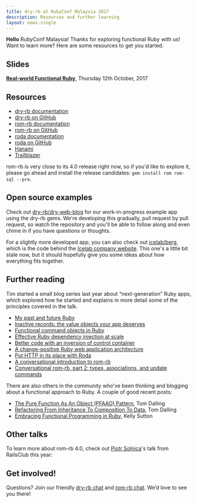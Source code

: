 ```yaml
---
title: dry-rb at RubyConf Malaysia 2017
description: Resources and further learning
layout: news-single
---
```


**Hello** RubyConf Malaysia! Thanks for exploring functional Ruby with us! Want to learn more? Here are some resources to get you started.

## Slides

**[Real-world Functional Ruby](https://speakerdeck.com/timriley/real-world-functional-ruby-1)**, Thursday 12th October, 2017

<script async class="speakerdeck-embed" data-id="56e0222d16f048a98045d8b690060111" data-ratio="1.77777777777778" src="//speakerdeck.com/assets/embed.js"></script>

## Resources

* [dry-rb documentation](http://dry-rb.org/)
* [dry-rb on GitHub](https://github.com/dry-rb)
* [rom-rb documentation](http://rom-rb.org/)
* [rom-rb on GitHub](https://github.com/rom-rb)
* [roda documentation](http://roda.jeremyevans.net)
* [roda on GitHub](https://github.com/jeremyevans/roda)
* [Hanami](http://hanamirb.org)
* [Trailblazer](http://trailblazer.to)

rom-rb is very close to its 4.0 release right now, so if you'd like to explore it, please go ahead and install the release candidates: `gem install rom rom-sql --pre`.

## Open source examples

Check out [dry-rb/dry-web-blog](https://github.com/dry-rb/dry-web-blog) for our work-in-progress example app using the dry-rb gems. We're developing this gradually, pull request by pull request, so watch the repository and you'll be able to follow along and even chime in if you have questions or thoughts.

For a slightly more developed app, you can also check out [icelab/berg](https://github.com/icelab/berg), which is the code behind the [Icelab company website](https://icelab.com.au). This one's a little bit stale now, but it should hopefully give you some ideas about how everything fits together.

## Further reading

Tim started a small blog series last year about “next-generation” Ruby apps, which explored how he started and explains in more detail some of the principles covered in the talk.

* [My past and future Ruby](https://icelab.com.au/articles/my-past-and-future-ruby/)
* [Inactive records: the value objects your app deserves](https://icelab.com.au/articles/inactive-records-the-value-objects-your-app-deserves/)
* [Functional command objects in Ruby](https://icelab.com.au/articles/functional-command-objects-in-ruby/)
* [Effective Ruby dependency injection at scale](https://icelab.com.au/articles/effective-ruby-dependency-injection-at-scale/)
* [Better code with an inversion of control container](https://icelab.com.au/articles/better-code-with-an-inversion-of-control-container/)
* [A change-positive Ruby web application architecture](https://icelab.com.au/articles/a-change-positive-ruby-web-application-architecture/)
* [Put HTTP in its place with Roda](https://icelab.com.au/articles/put-http-in-its-place-with-roda/)
* [A conversational introduction to rom-rb](https://icelab.com.au/articles/a-conversational-introduction-to-rom-rb/)
* [Conversational rom-rb, part 2: types, associations, and update commands](https://icelab.com.au/articles/conversational-rom-rb-part-2-types-associations-and-update-commands/)

There are also others in the community who've been thinking and blogging about a functional approach to Ruby. A couple of good recent posts:

- [The Pure Function As An Object (PFAAO) Pattern](https://www.rubypigeon.com/posts/the-pure-function-as-an-object-pfaao-pattern/), Tom Dalling
- [Refactoring From Inheritance To Composition To Data](https://www.rubypigeon.com/posts/refactoring-inheritance-composition-data/), Tom Dalling
- [Embracing Functional Programming in Ruby](https://kellysutton.com/2017/09/13/embracing-functional-programming-in-ruby.html), Kelly Sutton

## Other talks

To learn more about rom-rb 4.0, check out [Piotr Solnica](https://github.com/solnic)'s talk from RailsClub this year:

<script async class="speakerdeck-embed" data-id="5fe900af761e4f0692a0d696e6bdfc3b" data-ratio="1.77777777777778" src="//speakerdeck.com/assets/embed.js"></script>

## Get involved!

Questions? Join our friendly [dry-rb chat](https://dry-rb.zulipchat.com) and [rom-rb chat](https://dry-rb.zulipchat.com). We’d love to see you there!

